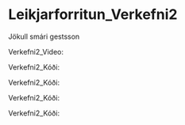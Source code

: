 # Leikjarforritun_Verkefni2
Jökull smári gestsson

Verkefni2_Video:


Verkefni2_Kóði:

Verkefni2_Kóði:

Verkefni2_Kóði:

Verkefni2_Kóði:


